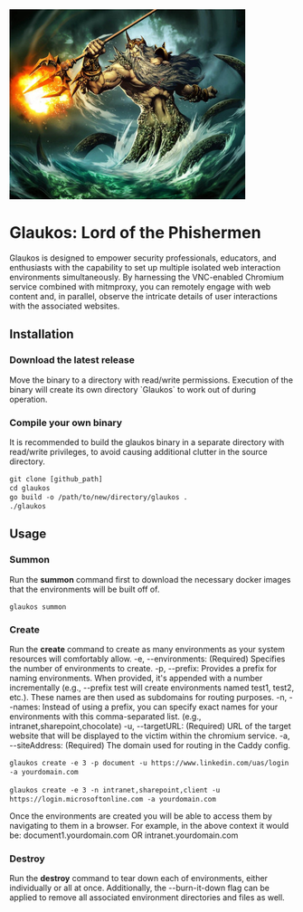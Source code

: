 <img src="https://github.com/BuggsBizzby/glaukos/blob/main/assets/glaukos.jpg" >
<h1>Glaukos: Lord of the Phishermen</h1>

Glaukos is designed to empower security professionals, educators, and enthusiasts with the capability to set up multiple isolated web interaction environments simultaneously. By harnessing the VNC-enabled Chromium service combined with mitmproxy, you can remotely engage with web content and, in parallel, observe the intricate details of user interactions with the associated websites.

<h2>Installation</h2>
<h3>Download the latest release</h3>
Move the binary to a directory with read/write permissions. Execution of the binary will create its own directory `Glaukos` to work out of during operation.

<h3>Compile your own binary</h3>
It is recommended to build the glaukos binary in a separate directory with read/write privileges, to avoid causing additional clutter in the source directory.

```
git clone [github_path]
cd glaukos
go build -o /path/to/new/directory/glaukos . 
./glaukos 
```

<h2>Usage</h2>
<h3>Summon</h3>
Run the <b>summon</b> command first to download the necessary docker images that the environments will be built off of.

```
glaukos summon
```

<h3>Create</h3>
Run the <b>create</b> command to create as many environments as your system resources will comfortably allow.
-e, --environments: (Required) Specifies the number of environments to create.
-p, --prefix: Provides a prefix for naming environments. When provided, it's appended with a number incrementally (e.g., --prefix test will create environments named test1, test2, etc.). These names are then used as subdomains for routing purposes.
-n, --names: Instead of using a prefix, you can specify exact names for your environments with this comma-separated list. (e.g., intranet,sharepoint,chocolate)
-u, --targetURL: (Required) URL of the target website that will be displayed to the victim within the chromium service.
-a, --siteAddress: (Required) The domain used for routing in the Caddy config.

```
glaukos create -e 3 -p document -u https://www.linkedin.com/uas/login -a yourdomain.com

glaukos create -e 3 -n intranet,sharepoint,client -u https://login.microsoftonline.com -a yourdomain.com
```

Once the environments are created you will be able to access them by navigating to them in a browser. For example, in the above context it would be: document1.yourdomain.com OR intranet.yourdomain.com

<h3>Destroy</h3>
Run the <b>destroy</b> command to tear down each of environments, either individually or all at once. Additionally, the --burn-it-down flag can be applied to remove all associated environment directories and files as well.
